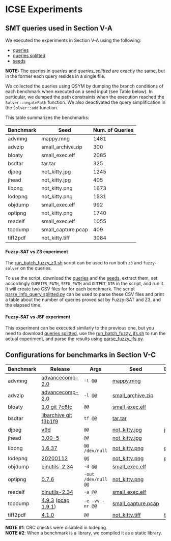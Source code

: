 # ICSE Experiments

## SMT queries used in Section V-A

We executed the experiments in Section V-A using the following:
* [queries](https://drive.google.com/file/d/1aTBMcWr6pzPNkVyJQnHqpxi2_xz8qgeu/view?usp=sharing)
* [queries splitted](https://drive.google.com/file/d/1MirAWRtEZmDubAsQrAUW62Woi5hnCwCy/view?usp=sharing)
* [seeds](https://drive.google.com/file/d/1x9da_dbbaI6DOPScbWzfl5K_WzStLy3L/view?usp=sharing)

**NOTE:** The queries in *queries* and *queries_splitted* are exactly the same, but in the former each query resides in a single file.

We collected the queries using QSYM by dumping the branch conditions of each benchmark when executed on a seed input (see Table below). In particular, we dumped the path constraints when the execution reached the `Solver::negatePath` function. We also deactivated the query simplification in the `Solver::add` function.

This table summarizes the benchmarks:

| Benchmark | Seed               | Num. of Queries |
|-----------|--------------------|-----------------|
| advmng    | mappy.mng          | 1481            |
| advzip    | small_archive.zip  | 300             |
| bloaty    | small_exec.elf     | 2085            |
| bsdtar    | tar.tar            | 325             |
| djpeg     | not_kitty.jpg      | 1245            |
| jhead     | not_kitty.jpg      | 405             |
| libpng    | not_kitty.png      | 1673            |
| lodepng   | not_kitty.png      | 1531            |
| objdump   | small_exec.elf     | 992             |
| optipng   | not_kitty.png      | 1740            |
| readelf   | small_exec.elf     | 1055            |
| tcpdump   | small_capture.pcap | 409             |
| tiff2pdf  | not_kitty.tiff     | 3084            |

#### Fuzzy-SAT vs Z3 experiment

The [run_batch_fuzzy_z3.sh](https://github.com/season-lab/fuzzy-sat/blob/dev/scripts/run_batch_fuzzy_z3.sh) script can be used to run both `z3` and `fuzzy-solver` on the queries.

To use the script, download the [queries](https://drive.google.com/file/d/1aTBMcWr6pzPNkVyJQnHqpxi2_xz8qgeu/view?usp=sharing) and the [seeds](https://drive.google.com/file/d/1x9da_dbbaI6DOPScbWzfl5K_WzStLy3L/view?usp=sharing), extract them, set accordingly `QUERIES_PATH`, `SEED_PATH` and `OUTPUT_DIR` in the script, and run it. It will create two CSV files for for each benchmark. The script [parse_info_query_splitted.py](https://github.com/season-lab/fuzzy-sat/blob/dev/scripts/parse_info_query_splitted.py) can be used to parse these CSV files and print a table about the number of queries proved sat by Fuzzy-SAT and Z3, and the elapsed time.

#### Fuzzy-SAT vs JSF experiment

This experiment can be executed similarly to the previous one, but you need to download [queries splitted](https://drive.google.com/file/d/1MirAWRtEZmDubAsQrAUW62Woi5hnCwCy/view?usp=sharing), use the [run_batch_fuzzy_jfs.sh](https://github.com/season-lab/fuzzy-sat/blob/master/scripts/run_batch_fuzzy_jfs.sh) to run the actual experiment, and parse the results using [parse_fuzzy_jfs.py](https://github.com/season-lab/fuzzy-sat/blob/master/scripts/parse_fuzzy_jfs.py).

## Configurations for benchmarks in Section V-C

| Benchmark | Release | Args | Seed | Dictionary | Driver |
|---|---|---|---|---|---|
| advmng | [advancecomp-2.0](https://github.com/SoftSec-KAIST/Eclipser-Artifact/tree/master/docker-scripts/setup-scripts/packages-src) | `-l @@` | [mappy.mng](https://github.com/amadvance/advancecomp/blob/master/test/mappy.mng) | | |
| advzip | [advancecomp-2.0](https://github.com/SoftSec-KAIST/Eclipser-Artifact/tree/master/docker-scripts/setup-scripts/packages-src) | `-l @@` | [small_archive.zip](https://github.com/google/AFL/blob/master/testcases/archives/common/zip/small_archive.zip) | | |
| bloaty | [1.0 git 7c6fc](https://github.com/google/bloaty/tree/7cf6c58688ca756147896d7bc2aaf96988e45d3b) | `@@` | [small_exec.elf](https://github.com/google/AFL/blob/master/testcases/others/elf/small_exec.elf) | | |
| bsdtar | [libarchive git f3b1f9](https://github.com/libarchive/libarchive/tree/f3b1f9f239c580b38f4d1197a40c6dde9753672e) | `tf @@` | [tar.tar](https://github.com/mathiasbynens/small/blob/master/tar.tar) | | |
| djpeg | [v9d](http://www.ijg.org/files/jpegsrc.v9d.tar.gz) | `@@` | [not_kitty.jpg](https://github.com/google/AFL/blob/master/testcases/images/jpeg/not_kitty.jpg) | [jpeg.dict](https://github.com/google/AFL/blob/master/dictionaries/jpeg.dict) | |
| jhead | [3.00-5](https://github.com/SoftSec-KAIST/Eclipser-Artifact/tree/master/docker-scripts/setup-scripts/packages-src) | `@@` | [not_kitty.jpg](https://github.com/google/AFL/blob/master/testcases/images/jpeg/not_kitty.jpg) | | |
| libpng | [1.6.37](https://sourceforge.net/projects/libpng/files/libpng16/1.6.37/) | `@@ /dev/null` | [not_kitty.png](https://github.com/google/AFL/blob/master/testcases/images/png/not_kitty.png) | [png.dict](https://github.com/google/AFL/blob/master/dictionaries/png.dict) | [driver.c](https://sites.cs.ucsb.edu/~pconrad/cs32/15F/lect/11.25/libpngCpp/libpngExample1.cpp) |
| lodepng | [20200112](https://lodev.org/lodepng/) | `@@` | [not_kitty.png](https://github.com/google/AFL/blob/master/testcases/images/png/not_kitty.png) | [png.dict](https://github.com/google/AFL/blob/master/dictionaries/png.dict) | |
| objdump | [binutils-2.34](https://ftp.gnu.org/gnu/binutils/binutils-2.34.tar.gz) | `-d @@` | [small_exec.elf](https://github.com/google/AFL/blob/master/testcases/others/elf/small_exec.elf) | | |
| optipng | [0.7.6](https://github.com/SoftSec-KAIST/Eclipser-Artifact/tree/master/docker-scripts/setup-scripts/packages-src) | `-out /dev/null @@` | [not_kitty.png](https://github.com/google/AFL/blob/master/testcases/images/png/not_kitty.png) | | |
| readelf | [binutils-2.34](https://ftp.gnu.org/gnu/binutils/binutils-2.34.tar.gz) | `-a @@` | [small_exec.elf](https://github.com/google/AFL/blob/master/testcases/others/elf/small_exec.elf) | | |
| tcpdump | [4.9.3](https://www.tcpdump.org/release/tcpdump-4.9.3.tar.gz) ([pcap 1.9.1](https://www.tcpdump.org/release/libpcap-1.9.1.tar.gz)) | `-e -vv -nr @@` | [small_capture.pcap](https://github.com/google/AFL/blob/master/testcases/others/pcap/small_capture.pcap) | | |
| tiff2pdf | [4.1.0](https://download.osgeo.org/libtiff/tiff-4.1.0.tar.gz) | `@@` | [not_kitty.tiff](https://github.com/google/AFL/blob/master/testcases/images/tiff/not_kitty.tiff) | [tiff.dict](https://github.com/google/AFL/blob/master/dictionaries/tiff.dict) | |


**NOTE #1**: CRC checks were disabled in lodepng.  
**NOTE #2**: When a benchmark is a library, we compiled it as a static library.
		
